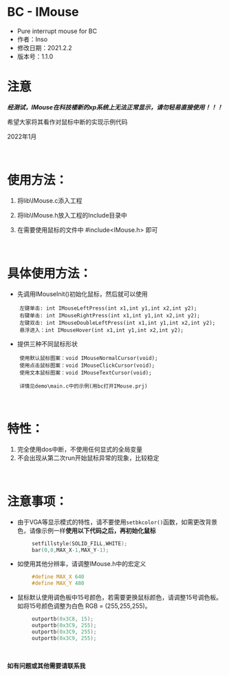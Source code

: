 # BC - IMouse
- Pure interrupt mouse for BC
- 作者：Inso
- 修改日期：2021.2.2
- 版本号：1.1.0  
  

# 注意
***经测试，IMouse在科技楼新的xp系统上无法正常显示，请勿轻易直接使用！！！***

希望大家将其看作对鼠标中断的实现示例代码

2022年1月

<br>

# 使用方法：
1. 将lib\IMouse.c添入工程  
   
2. 将lib\IMouse.h放入工程的Include目录中  
   
3. 在需要使用鼠标的文件中 #include<IMouse.h> 即可  
   
<br>

# 具体使用方法：
+ 先调用IMouseInit()初始化鼠标，然后就可以使用
```    
    左键单击: int IMouseLeftPress(int x1,int y1,int x2,int y2);
    右键单击: int IMouseRightPress(int x1,int y1,int x2,int y2);
    左键双击: int IMouseDoubleLeftPress(int x1,int y1,int x2,int y2);
    悬浮进入：int IMouseHover(int x1,int y1,int x2,int y2);
```
+ 提供三种不同鼠标形状
```
    使用默认鼠标图案：void IMouseNormalCursor(void);
    使用点击鼠标图案：void IMouseClickCursor(void);
    使用文本鼠标图案：void IMouseTextCursor(void);    
    
    详情见demo\main.c中的示例(用bc打开IMouse.prj)
```
<br>

# 特性：
1. 完全使用dos中断，不使用任何显式的全局变量
2. 不会出现从第二次run开始鼠标异常的现象，比较稳定  
   
<br>

# 注意事项：
+ 由于VGA等显示模式的特性，请不要使用`setbkcolor()`函数，如需更改背景色，请像示例一样**使用以下代码之后，再初始化鼠标**
```c
    	setfillstyle(SOLID_FILL,WHITE);
    	bar(0,0,MAX_X-1,MAX_Y-1);
```

+ 如使用其他分辨率，请调整IMouse.h中的宏定义
```c
	    #define MAX_X 640
	    #define MAX_Y 480
```
+ 鼠标默认使用调色板中15号颜色，若需要更换鼠标颜色，请调整15号调色板。如将15号颜色调整为白色 RGB = (255,255,255)。
```c
        outportb(0x3C8, 15);
        outportb(0x3C9, 255);
        outportb(0x3C9, 255);
        outportb(0x3C9, 255);
```

<br>

**如有问题或其他需要请联系我**  

